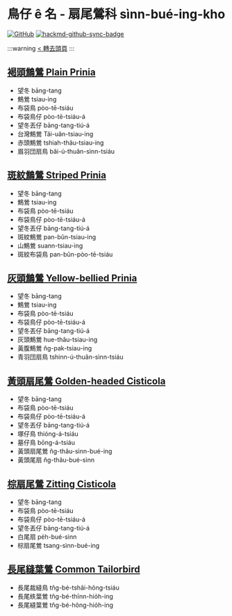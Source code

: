 # 鳥仔 ê 名 - 扇尾鶯科 sìnn-bué-ing-kho

[![GitHub](https://img.shields.io/badge/GitHub-black?logo=github)](https://github.com/siansiansu/tsiau-a-e-mia)
[![hackmd-github-sync-badge](https://hackmd.io/Oi3dk8W6TzqdZhXp3yeY1A/badge)](https://hackmd.io/Oi3dk8W6TzqdZhXp3yeY1A)

:::warning
[< 轉去頭頁](https://hackmd.io/@siansiansu/Hy4VzNvha)
:::

## [褐頭鷦鶯 Plain Prinia](https://ebird.org/species/plapri1)

- 望冬 bāng-tang
- 鷦鶯 tsiau-ing
- 布袋鳥 pòo-tē-tsiáu
- 布袋鳥仔 pòo-tē-tsiáu-á
- 望冬丟仔 bāng-tang-tiú-á
- 台灣鷦鶯 Tâi-uân-tsiau-ing
- 赤頭鷦鶯 tshiah-thâu-tsiau-ing
- 眉羽団扇鳥 bâi-ú-thuân-sìnn-tsiáu

## [斑紋鷦鶯 Striped Prinia](https://ebird.org/species/strpri8)

- 望冬 bāng-tang
- 鷦鶯 tsiau-ing
- 布袋鳥 pòo-tē-tsiáu
- 布袋鳥仔 pòo-tē-tsiáu-á
- 望冬丟仔 bāng-tang-tiú-á
- 斑紋鷦鶯 pan-bûn-tsiau-ing
- 山鷦鶯 suann-tsiau-ing
- 斑紋布袋鳥 pan-bûn-pòo-tē-tsiáu

## [灰頭鷦鶯 Yellow-bellied Prinia](https://ebird.org/species/yebpri1)

- 望冬 bāng-tang
- 鷦鶯 tsiau-ing
- 布袋鳥 pòo-tē-tsiáu
- 布袋鳥仔 pòo-tē-tsiáu-á
- 望冬丟仔 bāng-tang-tiú-á
- 灰頭鷦鶯 hue-thâu-tsiau-ing
- 黃腹鷦鶯 n̂g-pak-tsiau-ing
- 青羽団扇鳥 tshinn-ú-thuân-sìnn-tsiáu

## [黃頭扇尾鶯 Golden-headed Cisticola](https://ebird.org/species/gohcis1)

- 望冬 bāng-tang
- 布袋鳥 pòo-tē-tsiáu
- 布袋鳥仔 pòo-tē-tsiáu-á
- 望冬丟仔 bāng-tang-tiú-á
- 塚仔鳥 thióng-á-tsiáu
- 墓仔鳥 bōng-á-tsiáu
- 黃頭扇尾鶯 n̂g-thâu-sìnn-bué-ing
- 黃頭尾扇 n̂g-thâu-bué-sìnn

## [棕扇尾鶯 Zitting Cisticola](https://ebird.org/species/zitcis1)

- 望冬 bāng-tang
- 布袋鳥 pòo-tē-tsiáu
- 布袋鳥仔 pòo-tē-tsiáu-á
- 望冬丟仔 bāng-tang-tiú-á
- 白尾扇 pe̍h-bué-sìnn
- 棕扇尾鶯 tsang-sìnn-bué-ing

## [長尾縫葉鶯 Common Tailorbird](https://ebird.org/species/comtai1)

- 長尾裁縫鳥 tn̂g-bé-tshâi-hông-tsiáu
- 長尾紩葉鶯 tn̂g-bé-thīnn-hio̍h-ing
- 長尾縫葉鶯 tn̂g-bé-hông-hio̍h-ing
